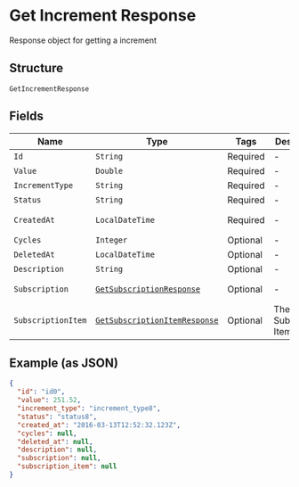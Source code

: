 
# Get Increment Response

Response object for getting a increment

## Structure

`GetIncrementResponse`

## Fields

| Name | Type | Tags | Description | Getter | Setter |
|  --- | --- | --- | --- | --- | --- |
| `Id` | `String` | Required | - | String getId() | setId(String id) |
| `Value` | `Double` | Required | - | Double getValue() | setValue(Double value) |
| `IncrementType` | `String` | Required | - | String getIncrementType() | setIncrementType(String incrementType) |
| `Status` | `String` | Required | - | String getStatus() | setStatus(String status) |
| `CreatedAt` | `LocalDateTime` | Required | - | LocalDateTime getCreatedAt() | setCreatedAt(LocalDateTime createdAt) |
| `Cycles` | `Integer` | Optional | - | Integer getCycles() | setCycles(Integer cycles) |
| `DeletedAt` | `LocalDateTime` | Optional | - | LocalDateTime getDeletedAt() | setDeletedAt(LocalDateTime deletedAt) |
| `Description` | `String` | Optional | - | String getDescription() | setDescription(String description) |
| `Subscription` | [`GetSubscriptionResponse`](../../doc/models/get-subscription-response.md) | Optional | - | GetSubscriptionResponse getSubscription() | setSubscription(GetSubscriptionResponse subscription) |
| `SubscriptionItem` | [`GetSubscriptionItemResponse`](../../doc/models/get-subscription-item-response.md) | Optional | The Subscription Item | GetSubscriptionItemResponse getSubscriptionItem() | setSubscriptionItem(GetSubscriptionItemResponse subscriptionItem) |

## Example (as JSON)

```json
{
  "id": "id0",
  "value": 251.52,
  "increment_type": "increment_type8",
  "status": "status8",
  "created_at": "2016-03-13T12:52:32.123Z",
  "cycles": null,
  "deleted_at": null,
  "description": null,
  "subscription": null,
  "subscription_item": null
}
```

